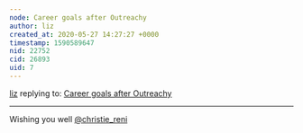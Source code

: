 ```yaml
---
node: Career goals after Outreachy
author: liz
created_at: 2020-05-27 14:27:27 +0000
timestamp: 1590589647
nid: 22752
cid: 26893
uid: 7
---
```




[liz](../profile/liz) replying to: [Career goals after Outreachy](../notes/christie_reni/02-11-2020/career-goals-after-outreachy)

----
Wishing you well [@christie_reni](/profile/christie_reni) 